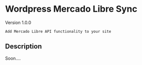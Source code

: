 # Wordpress Mercado Libre Sync

Version 1.0.0

```
Add Mercado Libre API functionality to your site
```

## Description

Soon....